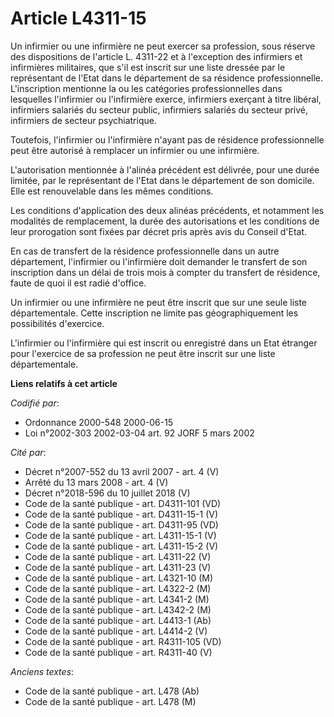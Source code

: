 # Article L4311-15

Un infirmier ou une infirmière ne peut exercer sa profession, sous réserve des dispositions de l'article L. 4311-22 et à
l'exception des infirmiers et infirmières militaires, que s'il est inscrit sur une liste dressée par le représentant de
l'Etat dans le département de sa résidence professionnelle. L'inscription mentionne la ou les catégories professionnelles
dans lesquelles l'infirmier ou l'infirmière exerce, infirmiers exerçant à titre libéral, infirmiers salariés du secteur
public, infirmiers salariés du secteur privé, infirmiers de secteur psychiatrique.

Toutefois, l'infirmier ou l'infirmière n'ayant pas de résidence professionnelle peut être autorisé à remplacer un infirmier
ou une infirmière.

L'autorisation mentionnée à l'alinéa précédent est délivrée, pour une durée limitée, par le représentant de l'Etat dans le
département de son domicile. Elle est renouvelable dans les mêmes conditions.

Les conditions d'application des deux alinéas précédents, et notamment les modalités de remplacement, la durée des
autorisations et les conditions de leur prorogation sont fixées par décret pris après avis du Conseil d'Etat.

En cas de transfert de la résidence professionnelle dans un autre département, l'infirmier ou l'infirmière doit demander le
transfert de son inscription dans un délai de trois mois à compter du transfert de résidence, faute de quoi il est radié
d'office.

Un infirmier ou une infirmière ne peut être inscrit que sur une seule liste départementale. Cette inscription ne limite pas
géographiquement les possibilités d'exercice.

L'infirmier ou l'infirmière qui est inscrit ou enregistré dans un Etat étranger pour l'exercice de sa profession ne peut être
inscrit sur une liste départementale.

**Liens relatifs à cet article**

_Codifié par_:

  - Ordonnance 2000-548 2000-06-15
  - Loi n°2002-303 2002-03-04 art. 92 JORF 5 mars 2002

_Cité par_:

  - Décret n°2007-552 du 13 avril 2007 - art. 4 (V)
  - Arrêté du 13 mars 2008 - art. 4 (V)
  - Décret n°2018-596 du 10 juillet 2018 (V)
  - Code de la santé publique - art. D4311-101 (VD)
  - Code de la santé publique - art. D4311-15-1 (V)
  - Code de la santé publique - art. D4311-95 (VD)
  - Code de la santé publique - art. L4311-15-1 (V)
  - Code de la santé publique - art. L4311-15-2 (V)
  - Code de la santé publique - art. L4311-22 (V)
  - Code de la santé publique - art. L4311-23 (V)
  - Code de la santé publique - art. L4321-10 (M)
  - Code de la santé publique - art. L4322-2 (M)
  - Code de la santé publique - art. L4341-2 (M)
  - Code de la santé publique - art. L4342-2 (M)
  - Code de la santé publique - art. L4413-1 (Ab)
  - Code de la santé publique - art. L4414-2 (V)
  - Code de la santé publique - art. R4311-105 (VD)
  - Code de la santé publique - art. R4311-40 (V)

_Anciens textes_:

  - Code de la santé publique - art. L478 (Ab)
  - Code de la santé publique - art. L478 (M)
